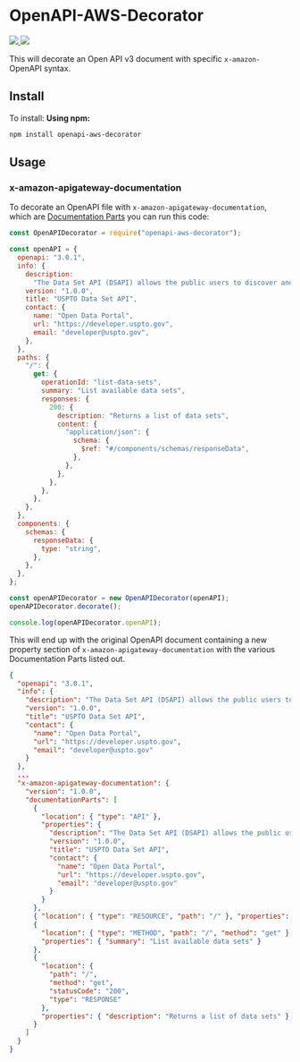 # OpenAPI-AWS-Decorator

<p>
  <a href="https://www.npmjs.com/package/openapi-aws-decorator">
    <img src="https://img.shields.io/npm/v/openapi-aws-decorator.svg?style=flat-square">
  </a>
  <a href="https://github.com/JaredCE/OpenAPI-AWS-Decorator/actions/workflows/node.yml">
    <img src="https://github.com/JaredCE/OpenAPI-AWS-Decorator/actions/workflows/node.yml/badge.svg">
  </a>
</p>

This will decorate an Open API v3 document with specific `x-amazon-` OpenAPI syntax.

## Install

To install:
**Using npm:**

```bash
npm install openapi-aws-decorator
```

## Usage

### x-amazon-apigateway-documentation

To decorate an OpenAPI file with `x-amazon-apigateway-documentation`, which are [Documentation Parts](https://docs.aws.amazon.com/apigateway/latest/developerguide/api-gateway-documenting-api-content-representation.html#api-gateway-documenting-api-content-representation-documentation-parts) you can run this code:

```js
const OpenAPIDecorator = require("openapi-aws-decorator");

const openAPI = {
  openapi: "3.0.1",
  info: {
    description:
      "The Data Set API (DSAPI) allows the public users to discover and search USPTO exported data sets. This is a generic API that allows USPTO users to make any CSV based data files searchable through API. With the help of GET call, it returns the list of data fields that are searchable. With the help of POST call, data can be fetched based on the filters on the field names. Please note that POST call is used to search the actual data. The reason for the POST call is that it allows users to specify any complex search criteria without worry about the GET size limitations as well as encoding of the input parameters.",
    version: "1.0.0",
    title: "USPTO Data Set API",
    contact: {
      name: "Open Data Portal",
      url: "https://developer.uspto.gov",
      email: "developer@uspto.gov",
    },
  },
  paths: {
    "/": {
      get: {
        operationId: "list-data-sets",
        summary: "List available data sets",
        responses: {
          200: {
            description: "Returns a list of data sets",
            content: {
              "application/json": {
                schema: {
                  $ref: "#/components/schemas/responseData",
                },
              },
            },
          },
        },
      },
    },
  },
  components: {
    schemas: {
      responseData: {
        type: "string",
      },
    },
  },
};

const openAPIDecorator = new OpenAPIDecorator(openAPI);
openAPIDecorator.decorate();

console.log(openAPIDecorator.openAPI);
```

This will end up with the original OpenAPI document containing a new property section of `x-amazon-apigateway-documentation` with the various Documentation Parts listed out.

```json
{
  "openapi": "3.0.1",
  "info": {
    "description": "The Data Set API (DSAPI) allows the public users to discover and search USPTO exported data sets. This is a generic API that allows USPTO users to make any CSV based data files searchable through API. With the help of GET call, it returns the list of data fields that are searchable. With the help of POST call, data can be fetched based on the filters on the field names. Please note that POST call is used to search the actual data. The reason for the POST call is that it allows users to specify any complex search criteria without worry about the GET size limitations as well as encoding of the input parameters.",
    "version": "1.0.0",
    "title": "USPTO Data Set API",
    "contact": {
      "name": "Open Data Portal",
      "url": "https://developer.uspto.gov",
      "email": "developer@uspto.gov"
    }
  },
  ...
  "x-amazon-apigateway-documentation": {
    "version": "1.0.0",
    "documentationParts": [
      {
        "location": { "type": "API" },
        "properties": {
          "description": "The Data Set API (DSAPI) allows the public users to discover and search USPTO exported data sets. This is a generic API that allows USPTO users to make any CSV based data files searchable through API. With the help of GET call, it returns the list of data fields that are searchable. With the help of POST call, data can be fetched based on the filters on the field names. Please note that POST call is used to search the actual data. The reason for the POST call is that it allows users to specify any complex search criteria without worry about the GET size limitations as well as encoding of the input parameters.",
          "version": "1.0.0",
          "title": "USPTO Data Set API",
          "contact": {
            "name": "Open Data Portal",
            "url": "https://developer.uspto.gov",
            "email": "developer@uspto.gov"
          }
        }
      },
      { "location": { "type": "RESOURCE", "path": "/" }, "properties": {} },
      {
        "location": { "type": "METHOD", "path": "/", "method": "get" },
        "properties": { "summary": "List available data sets" }
      },
      {
        "location": {
          "path": "/",
          "method": "get",
          "statusCode": "200",
          "type": "RESPONSE"
        },
        "properties": { "description": "Returns a list of data sets" }
      }
    ]
  }
}
```
